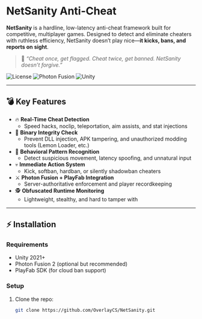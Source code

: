 
# NetSanity Anti-Cheat

**NetSanity** is a hardline, low-latency anti-cheat framework built for competitive, multiplayer games. Designed to detect and eliminate cheaters with ruthless efficiency, NetSanity doesn’t play nice—**it kicks, bans, and reports on sight**.

> 🧠 *“Cheat once, get flagged. Cheat twice, get banned. NetSanity doesn’t forgive.”*

![License](https://img.shields.io/badge/license-MIT-red) ![Photon Fusion](https://img.shields.io/badge/photon-fusion%202-compatible-purple) ![Unity](https://img.shields.io/badge/unity-2021%2B-supported-blue)

---

## 💣 Key Features

- 🔥 **Real-Time Cheat Detection**
  - Speed hacks, noclip, teleportation, aim assists, and stat injections
- 🧱 **Binary Integrity Check**
  - Prevent DLL injection, APK tampering, and unauthorized modding tools (Lemon Loader, etc.)
- 🧠 **Behavioral Pattern Recognition**
  - Detect suspicious movement, latency spoofing, and unnatural input
- 💀 **Immediate Action System**
  - Kick, softban, hardban, or silently shadowban cheaters
- ⚔️ **Photon Fusion + PlayFab Integration**
  - Server-authoritative enforcement and player recordkeeping
- 🕵️ **Obfuscated Runtime Monitoring**
  - Lightweight, stealthy, and hard to tamper with

---

## ⚡ Installation

### Requirements

- Unity 2021+
- Photon Fusion 2 (optional but recommended)
- PlayFab SDK (for cloud ban support)

### Setup

1. Clone the repo:
   ```bash
   git clone https://github.com/OverlayCS/NetSanity.git
